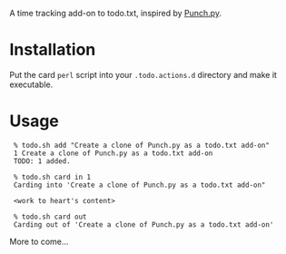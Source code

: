 A time tracking add-on to todo.txt, inspired by [Punch.py](http://code.google.com/p/punch-time-tracking/wiki/GettingStarted).

# Installation

Put the card `perl` script into your `.todo.actions.d` directory and make it executable.

# Usage

     % todo.sh add "Create a clone of Punch.py as a todo.txt add-on"
     1 Create a clone of Punch.py as a todo.txt add-on
     TODO: 1 added.
     
     % todo.sh card in 1
     Carding into 'Create a clone of Punch.py as a todo.txt add-on"
     
     <work to heart's content>
     
     % todo.sh card out
     Carding out of 'Create a clone of Punch.py as a todo.txt add-on'
     
More to come...